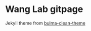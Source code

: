 # Wang Lab gitpage

Jekyll theme from [bulma-clean-theme](https://github.com/chrisrhymes/bulma-clean-theme)


